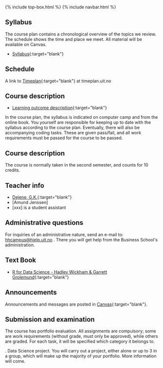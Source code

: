 {% include top-box.html %} <!-- Kode for å inkludere boksen på toppen av siden. Se _config.yml for å gjøre endringer. -->
{% include navbar.html %} <!-- Kode for navigasjonsmeny. Se navbar.html for å gjøre endringer. -->
<!-- Gjør endringer under her -->

## Syllabus 
The course plan contains a chronological overview of the topics we review. The schedule shows the time and place we meet. All material will be available on Canvas.

- [Syllabus](courseplan.md){:target="blank"}

## Schedule 
A link to [Timeplan](https://timeplan.uit.no/emne_timeplan.php?sem=23v&module%5B%5D=SOK-1005-1 ){:target="blank"} at timeplan.uit.no

## Course description
 
- [Learning outcome description](https://uit.no/utdanning/emner/emne?p_document_id=785832&ar=2023&semester=V){:target="blank"}

In the course plan, the syllabus is indicated on computer camp and from the online book. You yourself are responsible for keeping up to date with the syllabus according to the course plan. Eventually, there will also be accompanying coding tasks. These are given pass/fail, and all work requirements must be passed for the course to be passed.

## Course description

 The course is normally taken in the second semester, and counts for 10 credits. 
 
## Teacher info   

- [Dejene, G.K.](https://uit.no/ansatte/person?p_document_id=559969){:target="blank"}
- [Amund Jenssen]
- [xxx] is a student assistant

## Administrative questions
For inquiries of an administrative nature, send an e-mail to: hhcampus@hjelp.uit.no . There you will get help from the Business School's administration.

## Text Book
- [R for Data Science - Hadley Wickham & Garrett Grolemund](https://r4ds.had.co.nz/){:target="blank"}
## Announcements

Announcements and messages are posted in [Canvas](https://uit.instructure.com/courses/26960/announcements){:target="blank"}.

## Submission and examination 
The course has portfolio evaluation. All assignments are compulsory; some are work requirements (without grade, must only be approved), while others are graded. For each task, it will be specified which category it belongs to.

  . Data Science project. You will carry out a project, either alone or up to 3 in a group, which will make up the majority of your portfolio. More information will come.

  
